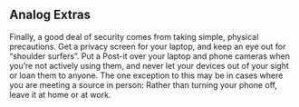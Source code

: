 Analog Extras
-------------

Finally, a good deal of security comes from taking simple, physical
precautions. Get a privacy screen for your laptop, and keep an eye out
for “shoulder surfers”. Put a Post-it over your laptop and phone cameras
when you’re not actively using them, and never let your devices out of
your sight or loan them to anyone. The one exception to this may be in
cases where you are meeting a source in person: Rather than turning your
phone off, leave it at home or at work.
